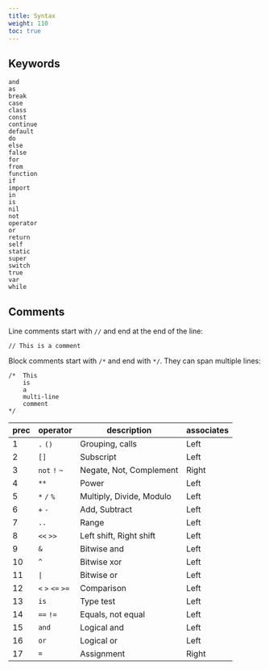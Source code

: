 ```yaml
---
title: Syntax
weight: 110
toc: true
---
```


## Keywords

```tea
and
as
break
case
class
const
continue
default
do
else
false
for
from
function
if
import
in
is
nil
not
operator
or
return
self
static
super
switch
true
var
while
```

## Comments

Line comments start with `//` and end at the end of the line:

```tea
// This is a comment
```

Block comments start with `/*` and end with `*/`. They can span multiple lines:

```tea
/*  This
    is
    a
    multi-line
    comment 
*/
```

prec | operator | description | associates
---|---|---|---
1 | `.` `()` | Grouping, calls | Left
2 | `[]` | Subscript | Left
3 | `not` `!` `~` | Negate, Not, Complement | Right
4 | `**` | Power | Left
5 | `*` `/` `%` | Multiply, Divide, Modulo | Left
6 | `+` `-` | Add, Subtract | Left
7 | `..` | Range | Left
8 | `<<` `>>` | Left shift, Right shift | Left
9 | `&` | Bitwise and | Left
10 | `^` | Bitwise xor | Left
11 | `\|` | Bitwise or | Left
12 | `<` `>` `<=` `>=` | Comparison | Left
13 | `is` | Type test | Left
14 | `==` `!=` | Equals, not equal | Left
15 | `and` | Logical and | Left
16 | `or` | Logical or | Left
17 | `=` | Assignment | Right
